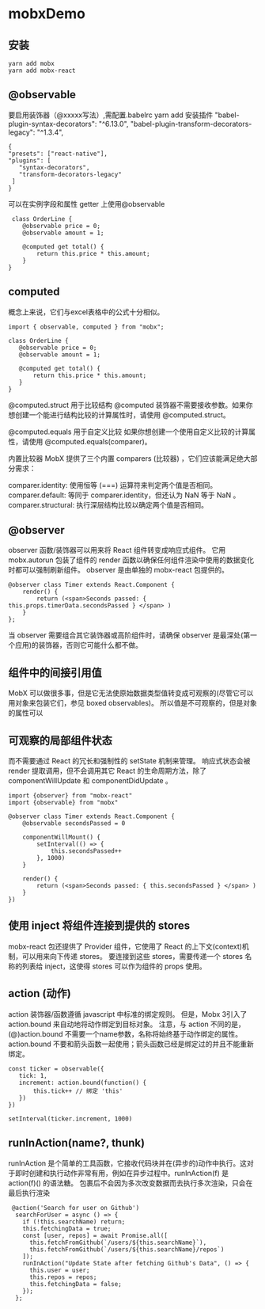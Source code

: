 # mobxDemo

## 安装

```
yarn add mobx
yarn add mobx-react
```

## @observable
要启用装饰器（@xxxxx写法）,需配置.babelrc
yarn add 安装插件
    "babel-plugin-syntax-decorators": "^6.13.0",
    "babel-plugin-transform-decorators-legacy": "^1.3.4",

 ```
 {
"presets": ["react-native"],
 "plugins": [
    "syntax-decorators",
    "transform-decorators-legacy"
  ]
}
 ```



可以在实例字段和属性 getter 上使用@observable

```
 class OrderLine {
    @observable price = 0;
    @observable amount = 1;

    @computed get total() {
        return this.price * this.amount;
    }
}
```

## computed

 概念上来说，它们与excel表格中的公式十分相似。

 ```
 import { observable, computed } from "mobx";

class OrderLine {
    @observable price = 0;
    @observable amount = 1;

    @computed get total() {
        return this.price * this.amount;
    }
}
 ```
 @computed.struct 用于比较结构
@computed 装饰器不需要接收参数。如果你想创建一个能进行结构比较的计算属性时，请使用 @computed.struct。

@computed.equals 用于自定义比较
如果你想创建一个使用自定义比较的计算属性，请使用 @computed.equals(comparer)。

内置比较器
MobX 提供了三个内置 comparers (比较器) ，它们应该能满足绝大部分需求：

comparer.identity: 使用恒等 (===) 运算符来判定两个值是否相同。
comparer.default: 等同于 comparer.identity，但还认为 NaN 等于 NaN 。
comparer.structural: 执行深层结构比较以确定两个值是否相同。


## @observer
observer 函数/装饰器可以用来将 React 组件转变成响应式组件。 它用 mobx.autorun 包装了组件的 render 函数以确保任何组件渲染中使用的数据变化时都可以强制刷新组件。 observer 是由单独的 mobx-react 包提供的。

```
@observer class Timer extends React.Component {
    render() {
        return (<span>Seconds passed: { this.props.timerData.secondsPassed } </span> )
    }
};
```

当 observer 需要组合其它装饰器或高阶组件时，请确保 observer 是最深处(第一个应用)的装饰器，否则它可能什么都不做。

## 组件中的间接引用值
MobX 可以做很多事，但是它无法使原始数据类型值转变成可观察的(尽管它可以用对象来包装它们，参见 boxed observables)。 所以值是不可观察的，但是对象的属性可以


## 可观察的局部组件状态
而不需要通过 React 的冗长和强制性的 setState 机制来管理。 响应式状态会被 render 提取调用，但不会调用其它 React 的生命周期方法，除了 componentWillUpdate 和 componentDidUpdate 。

```
import {observer} from "mobx-react"
import {observable} from "mobx"

@observer class Timer extends React.Component {
    @observable secondsPassed = 0

    componentWillMount() {
        setInterval(() => {
            this.secondsPassed++
        }, 1000)
    }

    render() {
        return (<span>Seconds passed: { this.secondsPassed } </span> )
    }
})

```

## 使用 inject 将组件连接到提供的 stores

mobx-react 包还提供了 Provider 组件，它使用了 React 的上下文(context)机制，可以用来向下传递 stores。 要连接到这些 stores，需要传递一个 stores 名称的列表给 inject，这使得 stores 可以作为组件的 props 使用。


## action (动作)

action 装饰器/函数遵循 javascript 中标准的绑定规则。 但是，Mobx 3引入了 action.bound 来自动地将动作绑定到目标对象。 注意，与 action 不同的是，(@)action.bound 不需要一个name参数，名称将始终基于动作绑定的属性。
 action.bound 不要和箭头函数一起使用；箭头函数已经是绑定过的并且不能重新绑定。


 ```
 const ticker = observable({
    tick: 1,
    increment: action.bound(function() {
        this.tick++ // 绑定 'this'
    })
})

setInterval(ticker.increment, 1000)
 ```

 ## runInAction(name?, thunk)

runInAction 是个简单的工具函数，它接收代码块并在(异步的)动作中执行。这对于即时创建和执行动作非常有用，例如在异步过程中。runInAction(f) 是 action(f)() 的语法糖。
包裹后不会因为多次改变数据而去执行多次渲染，只会在最后执行渲染

```
 @action('Search for user on Github')
  searchForUser = async () => {
    if (!this.searchName) return;
    this.fetchingData = true;
    const [user, repos] = await Promise.all([
      this.fetchFromGithub(`/users/${this.searchName}`),
      this.fetchFromGithub(`/users/${this.searchName}/repos`)
    ]);
    runInAction("Update State after fetching Github's Data", () => {
      this.user = user;
      this.repos = repos;
      this.fetchingData = false;
    });
  };
```
